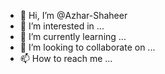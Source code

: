 - 👋 Hi, I’m @Azhar-Shaheer
- 👀 I’m interested in ...
- 🌱 I’m currently learning ...
- 💞️ I’m looking to collaborate on ...
- 📫 How to reach me ...

<!---
Azhar-Shaheer/Azhar-Shaheer is a ✨ special ✨ repository because its `README.md` (this file) appears on your GitHub profile.
You can click the Preview link to take a look at your changes.
--->
